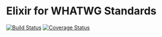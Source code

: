 # Elixir for WHATWG Standards

[![Build Status](https://github.com/chulkilee/whatwg/workflows/CI/badge.svg?branch=main)](https://github.com/chulkilee/whatwg/actions?query=workflow%3ACI+branch%3Amain)
[![Coverage Status](https://coveralls.io/repos/github/chulkilee/whatwg/badge.svg)](https://coveralls.io/github/chulkilee/whatwg)
